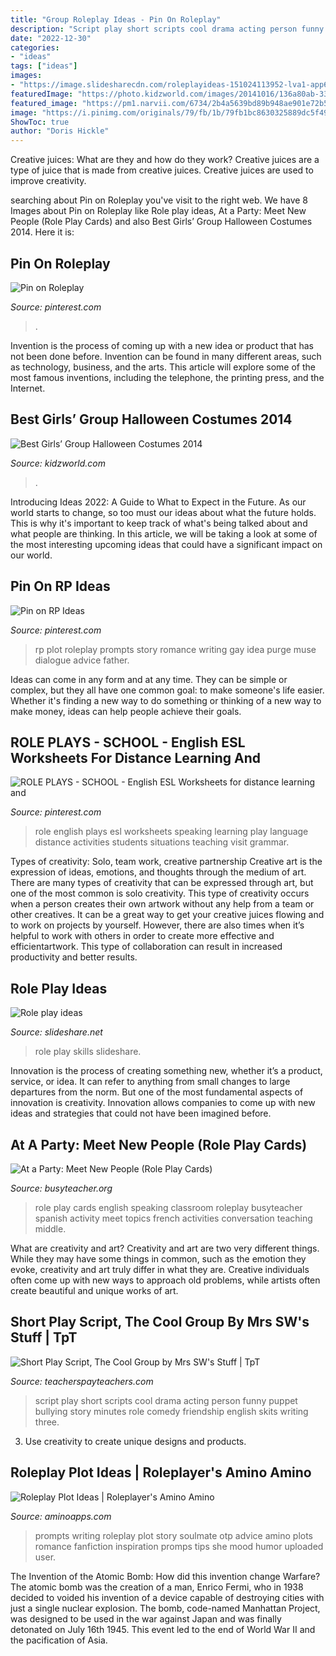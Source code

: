 ```yaml
---
title: "Group Roleplay Ideas - Pin On Roleplay"
description: "Script play short scripts cool drama acting person funny puppet bullying story minutes role comedy friendship english skits writing three"
date: "2022-12-30"
categories:
- "ideas"
tags: ["ideas"]
images:
- "https://image.slidesharecdn.com/roleplayideas-151024113952-lva1-app6892/95/role-play-ideas-1-638.jpg?cb=1445686851"
featuredImage: "https://photo.kidzworld.com/images/20141016/136a80ab-33b6-4e4a-a89d-125f447dc7e1/feature_halloween-costume-feat.jpg"
featured_image: "https://pm1.narvii.com/6734/2b4a5639bd89b948ae901e72b5448d76c8bd895cv2_hq.jpg"
image: "https://i.pinimg.com/originals/79/fb/1b/79fb1bc8630325889dc5f4992cb556f3.jpg"
ShowToc: true
author: "Doris Hickle"
---
```



Creative juices: What are they and how do they work?
Creative juices are a type of juice that is made from creative juices. Creative juices are used to improve creativity.

	

		
searching about Pin on Roleplay you've visit to the right web. We have 8 Images about Pin on Roleplay like Role play ideas, At a Party: Meet New People (Role Play Cards) and also Best Girls’ Group Halloween Costumes 2014. Here it is:
		
    
## Pin On Roleplay

<img loading=lazy src="https://i.pinimg.com/originals/79/fb/1b/79fb1bc8630325889dc5f4992cb556f3.jpg" onerror="this.onerror=null;this.src='https://tse4.mm.bing.net/th?id=OIP.OR43jTvDdaBpWEv0G9GBpAHaJ3&amp;pid=15.1';" alt="Pin on Roleplay">

_Source: pinterest.com_

>. 

	

Invention is the process of coming up with a new idea or product that has not been done before. Invention can be found in many different areas, such as technology, business, and the arts. This article will explore some of the most famous inventions, including the telephone, the printing press, and the Internet.

    
## Best Girls’ Group Halloween Costumes 2014

<img loading=lazy src="https://photo.kidzworld.com/images/20141016/136a80ab-33b6-4e4a-a89d-125f447dc7e1/feature_halloween-costume-feat.jpg" onerror="this.onerror=null;this.src='https://tse2.mm.bing.net/th?id=OIP.GI3Pa3NzOIbd_sEozQw0_QHaDN&amp;pid=15.1';" alt="Best Girls’ Group Halloween Costumes 2014">

_Source: kidzworld.com_

>. 

	

Introducing Ideas 2022: A Guide to What to Expect in the Future. As our world starts to change, so too must our ideas about what the future holds. This is why it's important to keep track of what's being talked about and what people are thinking. In this article, we will be taking a look at some of the most interesting upcoming ideas that could have a significant impact on our world.

    
## Pin On RP Ideas

<img loading=lazy src="https://i.pinimg.com/736x/24/81/2c/24812cebd13d900f2014c8c6e7f88c52--plot-ideas-story-ideas.jpg" onerror="this.onerror=null;this.src='https://tse1.mm.bing.net/th?id=OIP.6bl0SyGtsPQUW1GI2Xh35gAAAA&amp;pid=15.1';" alt="Pin on RP Ideas">

_Source: pinterest.com_

>rp plot roleplay prompts story romance writing gay idea purge muse dialogue advice father. 

	

Ideas can come in any form and at any time. They can be simple or complex, but they all have one common goal: to make someone's life easier. Whether it's finding a new way to do something or thinking of a new way to make money, ideas can help people achieve their goals.

    
## ROLE PLAYS - SCHOOL - English ESL Worksheets For Distance Learning And

<img loading=lazy src="https://i.pinimg.com/736x/fe/48/13/fe4813feb4e01f82646692cef404eb25.jpg" onerror="this.onerror=null;this.src='https://tse1.mm.bing.net/th?id=OIP.pWPQVHzJqoL1sTlcd0MRigHaKe&amp;pid=15.1';" alt="ROLE PLAYS - SCHOOL - English ESL Worksheets for distance learning and">

_Source: pinterest.com_

>role english plays esl worksheets speaking learning play language distance activities students situations teaching visit grammar. 

	

Types of creativity: Solo, team work, creative partnership
Creative art is the expression of ideas, emotions, and thoughts through the medium of art. There are many types of creativity that can be expressed through art, but one of the most common is solo creativity. This type of creativity occurs when a person creates their own artwork without any help from a team or other creatives. It can be a great way to get your creative juices flowing and to work on projects by yourself. However, there are also times when it’s helpful to work with others in order to create more effective and efficientartwork. This type of collaboration can result in increased productivity and better results.

    
## Role Play Ideas

<img loading=lazy src="https://image.slidesharecdn.com/roleplayideas-151024113952-lva1-app6892/95/role-play-ideas-1-638.jpg?cb=1445686851" onerror="this.onerror=null;this.src='https://tse2.mm.bing.net/th?id=OIP.Vf0YNoqZzWrO5qFndq-QjAHaKe&amp;pid=15.1';" alt="Role play ideas">

_Source: slideshare.net_

>role play skills slideshare. 

	

Innovation is the process of creating something new, whether it’s a product, service, or idea. It can refer to anything from small changes to large departures from the norm. But one of the most fundamental aspects of innovation is creativity. Innovation allows companies to come up with new ideas and strategies that could not have been imagined before.

    
## At A Party: Meet New People (Role Play Cards)

<img loading=lazy src="http://busyteacher.org/uploads/posts/2014-05/thumbs/1400848206_at-a-party_rpcards.png" onerror="this.onerror=null;this.src='https://tse3.mm.bing.net/th?id=OIP.WPgVjrqyYB_et3yygzNtYAHaGK&amp;pid=15.1';" alt="At a Party: Meet New People (Role Play Cards)">

_Source: busyteacher.org_

>role play cards english speaking classroom roleplay busyteacher spanish activity meet topics french activities conversation teaching middle. 

	

What are creativity and art?
Creativity and art are two very different things. While they may have some things in common, such as the emotion they evoke, creativity and art truly differ in what they are. Creative individuals often come up with new ways to approach old problems, while artists often create beautiful and unique works of art.

    
## Short Play Script, The Cool Group By Mrs SW&#039;s Stuff | TpT

<img loading=lazy src="https://ecdn.teacherspayteachers.com/thumbitem/Short-Play-Script-The-Cool-Group-2537334-1500873573/original-2537334-1.jpg" onerror="this.onerror=null;this.src='https://tse1.mm.bing.net/th?id=OIP._QL8dR3yapnOO3avSJxtwQAAAA&amp;pid=15.1';" alt="Short Play Script, The Cool Group by Mrs SW&#039;s Stuff | TpT">

_Source: teacherspayteachers.com_

>script play short scripts cool drama acting person funny puppet bullying story minutes role comedy friendship english skits writing three. 

	

3. Use creativity to create unique designs and products.

    
## Roleplay Plot Ideas | Roleplayer&#039;s Amino Amino

<img loading=lazy src="https://pm1.narvii.com/6734/2b4a5639bd89b948ae901e72b5448d76c8bd895cv2_hq.jpg" onerror="this.onerror=null;this.src='https://tse3.mm.bing.net/th?id=OIP.cUbVkZ0kPhlfUuL7ho2pZwHaKa&amp;pid=15.1';" alt="Roleplay Plot Ideas | Roleplayer&#039;s Amino Amino">

_Source: aminoapps.com_

>prompts writing roleplay plot story soulmate otp advice amino plots romance fanfiction inspiration promps tips she mood humor uploaded user. 

	

The Invention of the Atomic Bomb: How did this invention change Warfare?
The atomic bomb was the creation of a man, Enrico Fermi, who in 1938 decided to voided his invention of a device capable of destroying cities with just a single nuclear explosion. The bomb, code-named Manhattan Project, was designed to be used in the war against Japan and was finally detonated on July 16th 1945. This event led to the end of World War II and the pacification of Asia.

